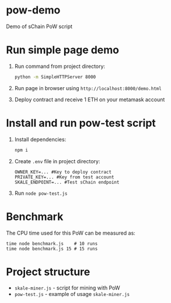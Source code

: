 # pow-demo
Demo of sChain PoW script

# Run simple page demo

1. Run command from project directory:

   ```bash
   python -m SimpleHTTPServer 8000
   ```

2. Run page in browser using `http://localhost:8000/demo.html`

3. Deploy contract and receive 1 ETH on your metamask account

# Install and run pow-test script

1. Install dependencies:

    ```bash
    npm i
    ```
   
2. Create `.env` file in project directory:
    ```.dotenv
    OWNER_KEY=... #Key to deploy contract
    PRIVATE_KEY=... #Key from test account
    SKALE_ENDPOINT=... #Test sChain endpoint 
    ```
3. Run `node pow-test.js`

# Benchmark

The CPU time used for this PoW can be measured as:

```
time node benchmark.js    # 10 runs
time node benchmark.js 15 # 15 runs
```

# Project structure

- `skale-miner.js` - script for mining with PoW
- `pow-test.js` - example of usage `skale-miner.js`